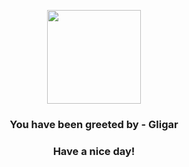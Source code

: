 <p align="center">
            <img src="https://raw.githubusercontent.com/PokeAPI/sprites/master/sprites/pokemon/207.png" width="150" height="150">
          </p>
          <h3 align="center">You have been greeted by - <b>Gligar</b></h3>
          <h3 align="center">Have a nice day!</h3>
        